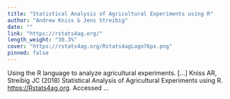 ```yaml
---
title: "Statistical Analysis of Agricultural Experiments using R"
author: "Andrew Kniss & Jens Streibig"
date: ""
link: "https://rstats4ag.org/"
length_weight: "30.3%"
cover: "https://rstats4ag.org/Rstats4agLogo76px.png"
pinned: false
---
```


Using the R language to analyze agricultural experiments. [...] Kniss AR, Streibig JC (2018) Statistical Analysis of Agricultural Experiments using R. https://Rstats4ag.org. Accessed  ...
